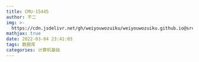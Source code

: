 ```yaml
---
title: CMU-15445
author: 不二
img: >-
  https://cdn.jsdelivr.net/gh/weiyouwozuiku/weiyouwozuiku.github.io@src/source/_posts/PageImg/
mathjax: true
date: 2022-03-04 23:41:03
tags: 数据库
categories: 计算机基础
---
```

